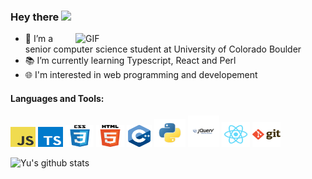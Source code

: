 ### Hey there <img src="http://media.giphy.com/media/hvRJCLFzcasrR4ia7z/giphy.gif" width="25px">

<img align="right" alt="GIF" width="400" src="https://i.pinimg.com/originals/e4/26/70/e426702edf874b181aced1e2fa5c6cde.gif" />



- :school: I’m a senior computer science student at University of Colorado Boulder 
- :books: I’m currently learning Typescript, React and Perl
- :globe_with_meridians: I'm interested in web programming and developement

#### **Languages and Tools:**  

<img height=32 width=40 src="https://raw.githubusercontent.com/github/explore/80688e429a7d4ef2fca1e82350fe8e3517d3494d/topics/javascript/javascript.png" />
<img height=32 width=40 src="https://raw.githubusercontent.com/github/explore/80688e429a7d4ef2fca1e82350fe8e3517d3494d/topics/typescript/typescript.png" />
<img height=35 width=45 src="https://raw.githubusercontent.com/github/explore/80688e429a7d4ef2fca1e82350fe8e3517d3494d/topics/css/css.png"/>
<img height=35 width=45 src="https://raw.githubusercontent.com/github/explore/80688e429a7d4ef2fca1e82350fe8e3517d3494d/topics/html/html.png" />
<img height=35 width=40 src="https://raw.githubusercontent.com/github/explore/80688e429a7d4ef2fca1e82350fe8e3517d3494d/topics/cpp/cpp.png" />
<img height=45 width=50 src="https://raw.githubusercontent.com/github/explore/80688e429a7d4ef2fca1e82350fe8e3517d3494d/topics/python/python.png"/>
<img height=50 width=50 src="https://raw.githubusercontent.com/github/explore/80688e429a7d4ef2fca1e82350fe8e3517d3494d/topics/jquery/jquery.png">
<img height=40 width=45 src="https://raw.githubusercontent.com/github/explore/80688e429a7d4ef2fca1e82350fe8e3517d3494d/topics/react/react.png"/>
<img height=40 width=45 src="https://raw.githubusercontent.com/github/explore/80688e429a7d4ef2fca1e82350fe8e3517d3494d/topics/git/git.png"/>



![Yu's github stats](https://github-readme-stats.vercel.app/api?username=liyutommy&count_private=true&show_icons=true&theme=vue-dark)






